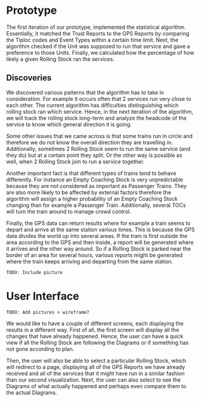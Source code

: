 # Prototype

The first iteration of our prototype, implemented the statistical algorithm. Essentially, it matched the Trust Reports to the GPS Reports by comparing the Tiploc codes and Event Types within a certain time limit. Next, the algorithm checked if the Unit was supposed to run that service and gave a preference to those Units. Finally, we calculated how the percentage of how likely a given Rolling Stock ran the services.

## Discoveries

We discovered various patterns that the algorithm has to take in consideration. For example it occurs often that 2 services run very close to each other. The current algorithm has difficulties distinguishing which rolling stock ran which service. Hence, in the next iteration of the algorithm, we will track the rolling stock long-term and analyze the headcode of the service to know which general direction it is going.

Some other issues that we came across is that some trains run in circle and therefore we do not know the overall direction they are travelling in. Additionally, sometimes 2 Rolling Stock seem to run the same service (and they do) but at a certain point they split. Or the other way is possible as well, when 2 Rolling Stock join to run a service together.

Another important fact is that different types of trains tend to behave differently. For instance an Empty Coaching Stock is very unpredictable because they are not considered as important as Passenger Trains. They are also more likely to be affected by external factors therefore the algorithm will assign a higher probability of an Empty Coaching Stock changing than for example a Passenger Train. Additionally, several TOCs will turn the train around to manage crowd control.

Finally, the GPS data can return results where for example a train seems to depart and arrive at the same station various times. This is because the GPS data divides the world up into several areas. If the train is first outside the area according to the GPS and then inside, a report will be generated where it arrives and the other way around. So if a Rolling Stock is parked near the border of an area for several hours, various reports might be generated where the train keeps arriving and departing from the same station.

    TODO: Include picture

# User Interface

    TODO: Add pictures + wireframe?

We would like to have a couple of different screens, each displaying the results in a different way. First of all, the first screen will display all the changes that have already happened. Hence, the user can have a quick view if all the Rolling Stock are following the Diagrams or if something has not gone according to plan.

Then, the user will also be able to select a particular Rolling Stock, which will redirect to a page, displaying all of the GPS Reports we have already received and all of the services that it might have run in a similar fashion than our second visualization.
Next, the user can also select to see the Diagrams of what actually happened and perhaps even compare them to the actual Diagrams.